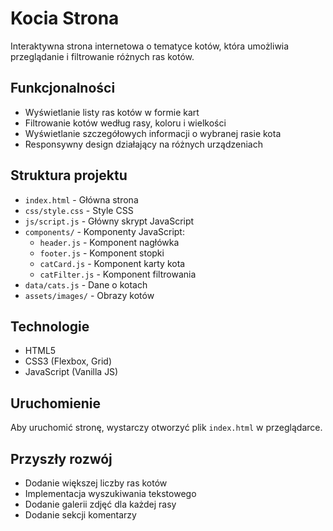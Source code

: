 # Kocia Strona

Interaktywna strona internetowa o tematyce kotów, która umożliwia przeglądanie i filtrowanie różnych ras kotów.

## Funkcjonalności

- Wyświetlanie listy ras kotów w formie kart
- Filtrowanie kotów według rasy, koloru i wielkości
- Wyświetlanie szczegółowych informacji o wybranej rasie kota
- Responsywny design działający na różnych urządzeniach

## Struktura projektu

- `index.html` - Główna strona
- `css/style.css` - Style CSS
- `js/script.js` - Główny skrypt JavaScript
- `components/` - Komponenty JavaScript:
  - `header.js` - Komponent nagłówka
  - `footer.js` - Komponent stopki
  - `catCard.js` - Komponent karty kota
  - `catFilter.js` - Komponent filtrowania
- `data/cats.js` - Dane o kotach
- `assets/images/` - Obrazy kotów

## Technologie

- HTML5
- CSS3 (Flexbox, Grid)
- JavaScript (Vanilla JS)

## Uruchomienie

Aby uruchomić stronę, wystarczy otworzyć plik `index.html` w przeglądarce.

## Przyszły rozwój

- Dodanie większej liczby ras kotów
- Implementacja wyszukiwania tekstowego
- Dodanie galerii zdjęć dla każdej rasy
- Dodanie sekcji komentarzy 